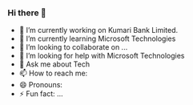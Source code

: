 ### Hi there 👋


- 🔭 I’m currently working on Kumari Bank Limited.
- 🌱 I’m currently learning Microsoft Technologies
- 👯 I’m looking to collaborate on ...
- 🤔 I’m looking for help with Microsoft Technologies
- 💬 Ask me about Tech
- 📫 How to reach me: 
- 😄 Pronouns: 
- ⚡ Fun fact: ...
